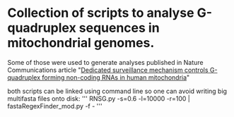 # Collection of scripts to analyse G-quadruplex sequences in mitochondrial genomes.

Some of those were used to generate analyses published in Nature Communications article
"[Dedicated surveillance mechanism controls G-quadruplex forming non-coding RNAs in human mitochondria](https://doi.org/10.1038/s41467-018-05007-9)"

both scripts can be linked using command line so one can avoid writing big multifasta
files onto disk:
'''
RNSG.py -s=0.6 -l=10000 -r=100 | fastaRegexFinder_mod.py -f -
'''
